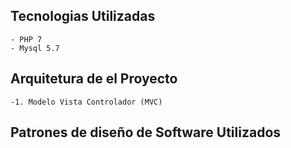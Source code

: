 ## Tecnologias Utilizadas
	- PHP 7
	- Mysql 5.7

## Arquitetura de el Proyecto
	-1. Modelo Vista Controlador (MVC)
	
## Patrones de diseño de Software Utilizados

	
